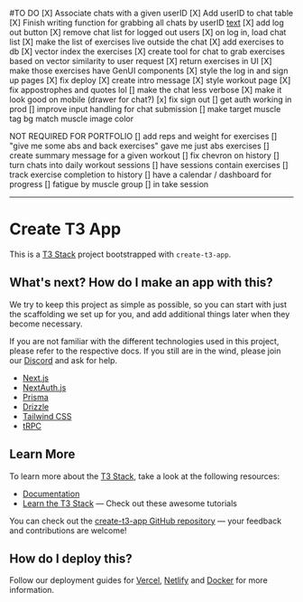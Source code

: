 #TO DO 
[X] Associate chats with a given userID
[X] Add userID to chat table
[X] Finish writing function for grabbing all chats by userID [text](src/server/api/routers/chat.ts)
[X] add log out button
[X] remove chat list for logged out users
[X] on log in, load chat list
[X] make the list of exercises live outside the chat
[X] add exercises to db
[X] vector index the exercises
[X] create tool for chat to grab exercises based on vector similarity to user request
[X] return exercises in UI
[X] make those exercises have GenUI components
[X] style the log in and sign up pages
[X] fix deploy
[X] create intro message
[X] style workout page
[X] fix appostrophes and quotes lol
[] make the chat less verbose
[X] make it look good on mobile (drawer for chat?)
[x] fix sign out
[] get auth working in prod
[] improve input handling for chat submission
[] make target muscle tag bg match muscle image color

NOT REQUIRED FOR PORTFOLIO
[] add reps and weight for exercises
[] "give me some abs and back exercises" gave me just abs exercises
[] create summary message for a given workout
[] fix chevron on history
[] turn chats into daily workout sessions
[] have sessions contain exercises
[] track exercise completion to history 
[] have a calendar / dashboard for progress
[] fatigue by muscle group
[] in take session 



----
# Create T3 App

This is a [T3 Stack](https://create.t3.gg/) project bootstrapped with `create-t3-app`.

## What's next? How do I make an app with this?

We try to keep this project as simple as possible, so you can start with just the scaffolding we set up for you, and add additional things later when they become necessary.

If you are not familiar with the different technologies used in this project, please refer to the respective docs. If you still are in the wind, please join our [Discord](https://t3.gg/discord) and ask for help.

- [Next.js](https://nextjs.org)
- [NextAuth.js](https://next-auth.js.org)
- [Prisma](https://prisma.io)
- [Drizzle](https://orm.drizzle.team)
- [Tailwind CSS](https://tailwindcss.com)
- [tRPC](https://trpc.io)

## Learn More

To learn more about the [T3 Stack](https://create.t3.gg/), take a look at the following resources:

- [Documentation](https://create.t3.gg/)
- [Learn the T3 Stack](https://create.t3.gg/en/faq#what-learning-resources-are-currently-available) — Check out these awesome tutorials

You can check out the [create-t3-app GitHub repository](https://github.com/t3-oss/create-t3-app) — your feedback and contributions are welcome!

## How do I deploy this?

Follow our deployment guides for [Vercel](https://create.t3.gg/en/deployment/vercel), [Netlify](https://create.t3.gg/en/deployment/netlify) and [Docker](https://create.t3.gg/en/deployment/docker) for more information.
